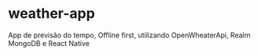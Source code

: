 # weather-app

App de previsão do tempo, Offline first, utilizando OpenWheaterApi, Realm MongoDB e React Native


